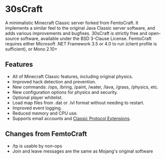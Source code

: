 # 30sCraft

A minimalistic Minecraft Classic server forked from FemtoCraft. It implements a similar feel to the original Java Classic server software, and adds various improvements and bugfixes. 30sCraft is strictly free and open-source software, available under the BSD 3-Clause License. FemtoCraft requires either Microsoft .NET Framework 3.5 or 4.0 to run (client profile is sufficient), or Mono 2.10+

## Features

- All of Minecraft Classic features, including original physics.
- Improved hack detection and prevention.
- New commands: /ops, /bring, /paint, /water, /lava, /grass, /physics, etc.
- New configuration options for physics and security.
- Optional player whitelist.
- Load map files from .dat or .lvl format without needing to restart.
- Improved event logging.
- Reduced memory and CPU use.
- Supports email accounts and [Classic Protocol Extensions](http://wiki.vg/Classic_Protocol_Extension).

## Changes from FemtoCraft

- /tp is usable by non-ops
- Join and leave messages are the same as Mojang's original software

